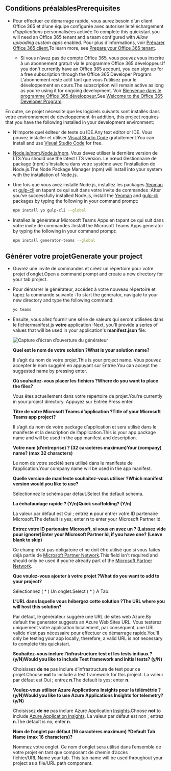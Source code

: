## <a name="prerequisites"></a><span data-ttu-id="89f3a-101">Conditions préalables</span><span class="sxs-lookup"><span data-stu-id="89f3a-101">Prerequisites</span></span>

- <span data-ttu-id="89f3a-102">Pour effectuer ce démarrage rapide, vous aurez besoin d’un client Office 365 et d’une équipe configurée avec autoriser le téléchargement *d’applications* personnalisées activée.</span><span class="sxs-lookup"><span data-stu-id="89f3a-102">To complete this quickstart you will need an Office 365 tenant and a team configured with *Allow uploading custom apps* enabled.</span></span> <span data-ttu-id="89f3a-103">Pour plus d’informations, voir [Préparer Office 365 client.](~/concepts/build-and-test/prepare-your-o365-tenant.md)</span><span class="sxs-lookup"><span data-stu-id="89f3a-103">To learn more, see [Prepare your Office 365 tenant](~/concepts/build-and-test/prepare-your-o365-tenant.md).</span></span>

  - <span data-ttu-id="89f3a-104">Si vous n’avez pas de compte Office 365, vous pouvez vous inscrire à un abonnement gratuit via le programme Office 365 développeur.</span><span class="sxs-lookup"><span data-stu-id="89f3a-104">If you don't currently have an Office 365 account, you can sign up for a free subscription through the Office 365 Developer Program.</span></span> <span data-ttu-id="89f3a-105">L’abonnement reste actif tant que vous l’utilisez pour le développement en cours.</span><span class="sxs-lookup"><span data-stu-id="89f3a-105">The subscription will remain active as long as you're using it for ongoing development.</span></span> <span data-ttu-id="89f3a-106">Voir [Bienvenue dans le programme Office 365 développeur.](/office/developer-program/microsoft-365-developer-program)</span><span class="sxs-lookup"><span data-stu-id="89f3a-106">See [Welcome to the Office 365 Developer Program](/office/developer-program/microsoft-365-developer-program).</span></span>

<span data-ttu-id="89f3a-107">En outre, ce projet nécessite que les logiciels suivants sont installés dans votre environnement de développement :</span><span class="sxs-lookup"><span data-stu-id="89f3a-107">In addition, this project requires that you have the following installed in your development environment:</span></span>

- <span data-ttu-id="89f3a-108">N’importe quel éditeur de texte ou IDE.</span><span class="sxs-lookup"><span data-stu-id="89f3a-108">Any text editor or IDE.</span></span> <span data-ttu-id="89f3a-109">Vous pouvez installer et utiliser [Visual Studio Code](https://code.visualstudio.com/download) gratuitement.</span><span class="sxs-lookup"><span data-stu-id="89f3a-109">You can install and use [Visual Studio Code](https://code.visualstudio.com/download) for free.</span></span>

- <span data-ttu-id="89f3a-110">[Node.js/npm](https://nodejs.org/en/).</span><span class="sxs-lookup"><span data-stu-id="89f3a-110">[Node.js/npm](https://nodejs.org/en/).</span></span> <span data-ttu-id="89f3a-111">Vous devez utiliser la dernière version de LTS.</span><span class="sxs-lookup"><span data-stu-id="89f3a-111">You should use the latest LTS version.</span></span> <span data-ttu-id="89f3a-112">Le nœud Gestionnaire de package (npm) s’installera dans votre système avec l’installation de Node.js.</span><span class="sxs-lookup"><span data-stu-id="89f3a-112">The Node Package Manager (npm) will install into your system with the installation of Node.js.</span></span>

- <span data-ttu-id="89f3a-113">Une fois que vous avez installé Node.js, installez les packages [Yeoman](https://yeoman.io/) et [gulp-cli](https://www.npmjs.com/package/gulp-cli) en tapant ce qui suit dans votre invite de commandes :</span><span class="sxs-lookup"><span data-stu-id="89f3a-113">After you've successfully installed Node.js, install the [Yeoman](https://yeoman.io/) and [gulp-cli](https://www.npmjs.com/package/gulp-cli) packages by typing the following in your command prompt:</span></span>

    ```bash
    npm install yo gulp-cli --global
    ```

- <span data-ttu-id="89f3a-114">Installez le générateur Microsoft Teams Apps en tapant ce qui suit dans votre invite de commandes :</span><span class="sxs-lookup"><span data-stu-id="89f3a-114">Install the Microsoft Teams Apps generator by typing the following in your command prompt:</span></span>

    ```bash
    npm install generator-teams --global
    ```

## <a name="generate-your-project"></a><span data-ttu-id="89f3a-115">Générer votre projet</span><span class="sxs-lookup"><span data-stu-id="89f3a-115">Generate your project</span></span>

- <span data-ttu-id="89f3a-116">Ouvrez une invite de commandes et créez un répertoire pour votre projet d’onglet.</span><span class="sxs-lookup"><span data-stu-id="89f3a-116">Open a command prompt and create a new directory for your tab project.</span></span>

- <span data-ttu-id="89f3a-117">Pour démarrer le générateur, accédez à votre nouveau répertoire et tapez la commande suivante :</span><span class="sxs-lookup"><span data-stu-id="89f3a-117">To start the generator, navigate to your new directory and type the following command:</span></span>

    ```bash
    yo teams
    ```

- <span data-ttu-id="89f3a-118">Ensuite, vous allez fournir une série de valeurs qui seront utilisées dans le fichiermanifest.js **votre** application :</span><span class="sxs-lookup"><span data-stu-id="89f3a-118">Next, you'll provide a series of values that will be used in your application's **manifest.json** file:</span></span>

    ![Capture d’écran d’ouverture du générateur](/microsoftteams/platform/assets/images/tab-images/teamsTabScreenshot.PNG)

    <span data-ttu-id="89f3a-120">**Quel est le nom de votre solution ?**</span><span class="sxs-lookup"><span data-stu-id="89f3a-120">**What is your solution name?**</span></span>

    <span data-ttu-id="89f3a-121">Il s’agit du nom de votre projet.</span><span class="sxs-lookup"><span data-stu-id="89f3a-121">This is your project name.</span></span> <span data-ttu-id="89f3a-122">Vous pouvez accepter le nom suggéré en appuyant sur Entrée.</span><span class="sxs-lookup"><span data-stu-id="89f3a-122">You can accept the suggested name by pressing enter.</span></span>

    <span data-ttu-id="89f3a-123">**Où souhaitez-vous placer les fichiers ?**</span><span class="sxs-lookup"><span data-stu-id="89f3a-123">**Where do you want to place the files?**</span></span>

    <span data-ttu-id="89f3a-124">Vous êtes actuellement dans votre répertoire de projet.</span><span class="sxs-lookup"><span data-stu-id="89f3a-124">You're currently in your project directory.</span></span> <span data-ttu-id="89f3a-125">Appuyez sur Entrée.</span><span class="sxs-lookup"><span data-stu-id="89f3a-125">Press enter.</span></span>

    <span data-ttu-id="89f3a-126">**Titre de votre Microsoft Teams d’application ?**</span><span class="sxs-lookup"><span data-stu-id="89f3a-126">**Title of your Microsoft Teams app project?**</span></span>

    <span data-ttu-id="89f3a-127">Il s’agit du nom de votre package d’application et sera utilisé dans le manifeste et la description de l’application.</span><span class="sxs-lookup"><span data-stu-id="89f3a-127">This is your app package name and will be used in the app manifest and description.</span></span>

    <span data-ttu-id="89f3a-128">**Votre nom (d’entreprise) ? (32 caractères maximum)**</span><span class="sxs-lookup"><span data-stu-id="89f3a-128">**Your (company) name? (max 32 characters)**</span></span>

    <span data-ttu-id="89f3a-129">Le nom de votre société sera utilisé dans le manifeste de l’application.</span><span class="sxs-lookup"><span data-stu-id="89f3a-129">Your company name will be used in the app manifest.</span></span>

    <span data-ttu-id="89f3a-130">**Quelle version de manifeste souhaitez-vous utiliser ?**</span><span class="sxs-lookup"><span data-stu-id="89f3a-130">**Which manifest version would you like to use?**</span></span>

    <span data-ttu-id="89f3a-131">Sélectionnez le schéma par défaut.</span><span class="sxs-lookup"><span data-stu-id="89f3a-131">Select the default schema.</span></span>

    <span data-ttu-id="89f3a-132">**La échafaudage rapide ? (Y/n)**</span><span class="sxs-lookup"><span data-stu-id="89f3a-132">**Quick scaffolding? (Y/n)**</span></span>

    <span data-ttu-id="89f3a-133">La valeur par défaut est Oui ; entrez **n** pour entrer votre ID partenaire Microsoft.</span><span class="sxs-lookup"><span data-stu-id="89f3a-133">The default is yes; enter **n** to enter your Microsoft Partner Id.</span></span>

    <span data-ttu-id="89f3a-134">**Entrez votre ID partenaire Microsoft, si vous en avez un ? (Laissez vide pour ignorer)**</span><span class="sxs-lookup"><span data-stu-id="89f3a-134">**Enter your Microsoft Partner Id, if you have one? (Leave blank to skip)**</span></span>

    <span data-ttu-id="89f3a-135">Ce champ n’est pas obligatoire et ne doit être utilisé que si vous faites déjà partie de [Microsoft Partner Network](https://partner.microsoft.com).</span><span class="sxs-lookup"><span data-stu-id="89f3a-135">This field isn't required and should only be used if you're already part of the [Microsoft Partner Network](https://partner.microsoft.com).</span></span>

    <span data-ttu-id="89f3a-136">**Que voulez-vous ajouter à votre projet ?**</span><span class="sxs-lookup"><span data-stu-id="89f3a-136">**What do you want to add to your project?**</span></span>

    <span data-ttu-id="89f3a-137">Sélectionnez ( &ast; ) Un onglet.</span><span class="sxs-lookup"><span data-stu-id="89f3a-137">Select ( &ast; ) A Tab.</span></span>

    <span data-ttu-id="89f3a-138">**L’URL dans laquelle vous hébergez cette solution ?**</span><span class="sxs-lookup"><span data-stu-id="89f3a-138">**The URL where you will host this solution?**</span></span>

    <span data-ttu-id="89f3a-139">Par défaut, le générateur suggère une URL de sites web Azure.</span><span class="sxs-lookup"><span data-stu-id="89f3a-139">By default the generator suggests an Azure Web Sites URL.</span></span> <span data-ttu-id="89f3a-140">Vous testerez uniquement votre application localement, par conséquent, une URL valide n’est pas nécessaire pour effectuer ce démarrage rapide.</span><span class="sxs-lookup"><span data-stu-id="89f3a-140">You'll only be testing your app locally, therefore, a valid URL is not necessary to complete this quickstart.</span></span>

    <span data-ttu-id="89f3a-141">**Souhaitez-vous inclure l’infrastructure test et les tests initiaux ? (y/N)**</span><span class="sxs-lookup"><span data-stu-id="89f3a-141">**Would you like to include Test framework and initial tests? (y/N)**</span></span>

    <span data-ttu-id="89f3a-142">Choisissez **de ne** pas inclure d’infrastructure de test pour ce projet.</span><span class="sxs-lookup"><span data-stu-id="89f3a-142">Choose **not** to include a test framework for this project.</span></span> <span data-ttu-id="89f3a-143">La valeur par défaut est Oui ; entrez **n**.</span><span class="sxs-lookup"><span data-stu-id="89f3a-143">The default is yes; enter **n**.</span></span>

    <span data-ttu-id="89f3a-144">**Voulez-vous utiliser Azure Applications Insights pour la télémétrie ? (y/N)**</span><span class="sxs-lookup"><span data-stu-id="89f3a-144">**Would you like to use Azure Applications Insights for telemetry? (y/N)**</span></span>

    <span data-ttu-id="89f3a-145">Choisissez **de ne** pas inclure Azure Application [Insights](/azure-docs/articles/azure-monitor/app/app-insights-overview.md).</span><span class="sxs-lookup"><span data-stu-id="89f3a-145">Choose **not** to include [Azure Application Insights](/azure-docs/articles/azure-monitor/app/app-insights-overview.md).</span></span> <span data-ttu-id="89f3a-146">La valeur par défaut est non ; entrez **n**.</span><span class="sxs-lookup"><span data-stu-id="89f3a-146">The default is no; enter **n**.</span></span>

    <span data-ttu-id="89f3a-147">**Nom de l’onglet par défaut (16 caractères maximum) ?**</span><span class="sxs-lookup"><span data-stu-id="89f3a-147">**Default Tab Name (max 16 characters)?**</span></span>

    <span data-ttu-id="89f3a-148">Nommez votre onglet. Ce nom d’onglet sera utilisé dans l’ensemble de votre projet en tant que composant de chemin d’accès fichier/URL.</span><span class="sxs-lookup"><span data-stu-id="89f3a-148">Name your tab. This tab name will be used throughout your project as a file/URL path component.</span></span>

